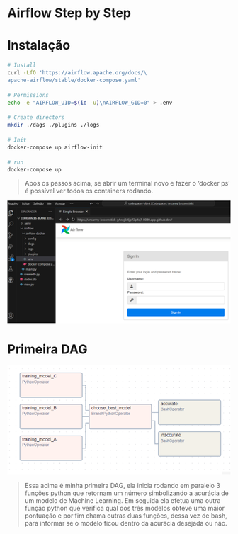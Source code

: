 # Airflow Step by Step

# Instalação

```bash
# Install
curl -LfO 'https://airflow.apache.org/docs/\
apache-airflow/stable/docker-compose.yaml'

# Permissions
echo -e "AIRFLOW_UID=$(id -u)\nAIRFLOW_GID=0" > .env

# Create directors
mkdir ./dags ./plugins ./logs

# Init
docker-compose up airflow-init

# run
docker-compose up
```

> Após os passos acima, se abrir um terminal novo e fazer o ‘docker ps’ é possível ver todos os containers rodando.
>
> 


<img src="https://github.com/MateusNaza/Estudos-Engenharia-de-Dados/blob/main/airflow-docker/assets/image.png" alt="Texto Alternativo" width="900">


# Primeira DAG

<img src="https://github.com/MateusNaza/Estudos-Engenharia-de-Dados/blob/main/airflow-docker/assets/image%201.png" alt="Texto Alternativo" width="900">

> Essa acima é minha primeira DAG, ela inicia rodando em paralelo 3 funções python que retornam um número simbolizando a acurácia de um modelo de Machine Learning. Em seguida ela efetua uma outra função python que verifica qual dos três modelos obteve uma maior pontuação e por fim chama outras duas funções, dessa vez de bash, para informar se o modelo ficou dentro da acurácia desejada ou não.
>
